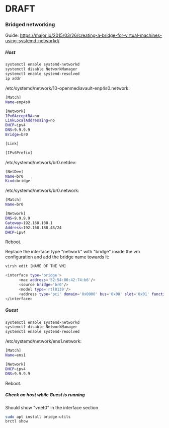 # DRAFT

### Bridged networking
Guide: https://major.io/2015/03/26/creating-a-bridge-for-virtual-machines-using-systemd-networkd/

##### Host
```sh
systemctl enable systemd-networkd
systemctl disable NetworkManager
systemctl enable systemd-resolved
ip addr
```

/etc/systemd/network/10-openmediavault-enp4s0.network:
```sh
[Match]
Name=enp4s0

[Network]
IPv6AcceptRA=no
LinkLocalAddressing=no
DHCP=ipv4
DNS=9.9.9.9
Bridge=br0

[Link]

[IPv6Prefix]
```

/etc/systemd/network/br0.netdev:
```sh
[NetDev]
Name=br0
Kind=bridge
```

/etc/systemd/network/br0.network:
```sh
[Match]
Name=br0

[Network]
DNS=9.9.9.9
Gateway=192.168.188.1
Address=192.168.188.48/24
DHCP=ipv4
```

Reboot.

Replace the interface type "network" with "bridge" inside the vm configuration and add the bridge name towards it:
```sh
virsh edit [NAME OF THE VM]

<interface type='bridge'>
      <mac address='52:54:00:42:74:b6'/>
      <source bridge='br0'/>
      <model type='rtl8139'/>
      <address type='pci' domain='0x0000' bus='0x08' slot='0x01' function='0x0'/>
</interface>
```

##### Guest
```sh
systemctl enable systemd-networkd
systemctl disable NetworkManager
systemctl enable systemd-resolved
```

/etc/systemd/network/ens1.network:
```sh
[Match]
Name=ens1

[Network]
DHCP=ipv4
DNS=9.9.9.9
```

Reboot.

##### Check on host while Guest is running
Should show "vnet0" in the interface section
```sh
sudo apt install bridge-utils
brctl show
```